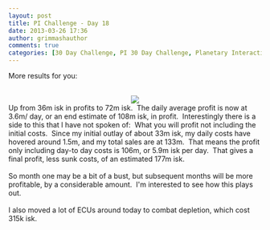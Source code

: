 ```yaml
---
layout: post
title: PI Challenge - Day 18
date: 2013-03-26 17:36
author: grimmashauthor
comments: true
categories: [30 Day Challenge, PI 30 Day Challenge, Planetary Interaction]
---
```

More results for you:<br /><br /><div style="clear: both; text-align: center;"><a href="http://grimmash.com/wp-content/uploads/2013/03/Balance-Day-181.png" style="margin-left: 1em; margin-right: 1em;"><img border="0" src="http://grimmash.com/wp-content/uploads/2013/03/Balance-Day-181.png" /></a></div>Up from 36m isk in profits to 72m isk. &nbsp;The daily average profit is now at 3.6m/ day, or an end estimate of 108m isk, in profit. &nbsp;Interestingly there is a side to this that I have not spoken of: &nbsp;What you will profit not including the initial costs. &nbsp;Since my initial outlay of about 33m isk, my daily costs have hovered around 1.5m, and my total sales are at 133m. &nbsp;That means the profit only including day-to day costs is 106m, or 5.9m isk per day. &nbsp;That gives a final profit, less sunk costs, of an estimated 177m isk.<br /><br />So month one may be a bit of a bust, but subsequent months will be more profitable, by a considerable amount. &nbsp;I'm interested to see how this plays out.<br /><br />I also moved a lot of ECUs around today to combat depletion, which cost 315k isk.
